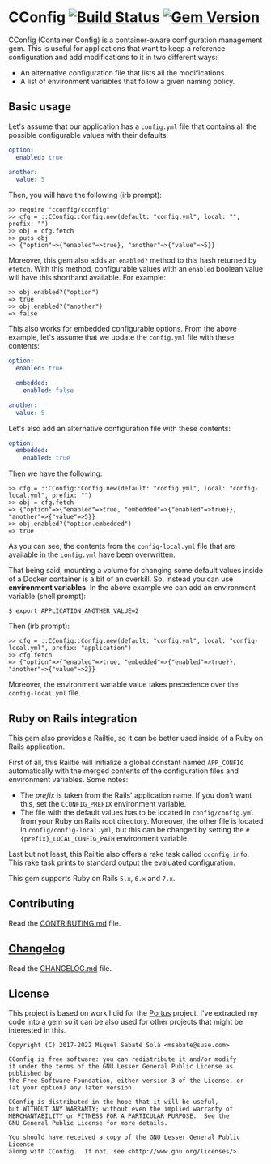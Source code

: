 # CConfig [![Build Status](https://travis-ci.org/mssola/cconfig.svg?branch=master)](https://travis-ci.org/mssola/cconfig) [![Gem Version](https://badge.fury.io/rb/cconfig.svg)](https://badge.fury.io/rb/cconfig)

CConfig (Container Config) is a container-aware configuration management
gem. This is useful for applications that want to keep a reference configuration
and add modifications to it in two different ways:

- An alternative configuration file that lists all the modifications.
- A list of environment variables that follow a given naming policy.

## Basic usage

Let's assume that our application has a `config.yml` file that contains all the
possible configurable values with their defaults:

```yaml
option:
  enabled: true

another:
  value: 5
```

Then, you will have the following (irb prompt):

```
>> require "cconfig/cconfig"
>> cfg = ::CConfig::Config.new(default: "config.yml", local: "", prefix: "")
>> obj = cfg.fetch
>> puts obj
=> {"option"=>{"enabled"=>true}, "another"=>{"value"=>5}}
```

Moreover, this gem also adds an `enabled?` method to this hash returned by
`#fetch`. With this method, configurable values with an `enabled` boolean value
will have this shorthand available. For example:

```
>> obj.enabled?("option")
=> true
>> obj.enabled?("another")
=> false
```

This also works for embedded configurable options. From the above example, let's
assume that we update the `config.yml` file with these contents:

```yaml
option:
  enabled: true

  embedded:
    enabled: false

another:
  value: 5
```

Let's also add an alternative configuration file with these contents:

```yaml
option:
  embedded:
    enabled: true
```

Then we have the following:

```
>> cfg = ::CConfig::Config.new(default: "config.yml", local: "config-local.yml", prefix: "")
>> obj = cfg.fetch
=> {"option"=>{"enabled"=>true, "embedded"=>{"enabled"=>true}}, "another"=>{"value"=>5}}
>> obj.enabled?("option.embedded")
=> true
```

As you can see, the contents from the `config-local.yml` file that are available
in the `config.yml` have been overwritten.

That being said, mounting a volume for changing some default values inside of a
Docker container is a bit of an overkill. So, instead you can use **environment
variables**. In the above example we can add an environment variable (shell prompt):

```
$ export APPLICATION_ANOTHER_VALUE=2
```

Then (irb prompt):

```
>> cfg = ::CConfig::Config.new(default: "config.yml", local: "config-local.yml", prefix: "application")
>> cfg.fetch
=> {"option"=>{"enabled"=>true, "embedded"=>{"enabled"=>true}}, "another"=>{"value"=>2}}
```

Moreover, the environment variable value takes precedence over the
`config-local.yml` file.

## Ruby on Rails integration

This gem also provides a Railtie, so it can be better used inside of a Ruby on
Rails application.

First of all, this Railtie will initialize a global constant named `APP_CONFIG`
automatically with the merged contents of the configuration files and
environment variables. Some notes:

- The *prefix* is taken from the Rails' application name. If you don't want
  this, set the `CCONFIG_PREFIX` environment variable.
- The file with the default values has to be located in `config/config.yml` from
  your Ruby on Rails root directory. Moreover, the other file is located in
  `config/config-local.yml`, but this can be changed by setting the
  `#{prefix}_LOCAL_CONFIG_PATH` environment variable.

Last but not least, this Railtie also offers a rake task called
`cconfig:info`. This rake task prints to standard output the evaluated
configuration.

This gem supports Ruby on Rails `5.x`, `6.x` and `7.x`.

## Contributing

Read the [CONTRIBUTING.md](./CONTRIBUTING.md) file.

## [Changelog](https://pbs.twimg.com/media/DJDYCcLXcAA_eIo?format=jpg&name=small)

Read the [CHANGELOG.md](./CHANGELOG.md) file.

## License

This project is based on work I did for the
[Portus](https://github.com/SUSE/Portus) project. I've extracted my code into a
gem so it can be also used for other projects that might be interested in this.

```
Copyright (C) 2017-2022 Miquel Sabaté Solà <msabate@suse.com>

CConfig is free software: you can redistribute it and/or modify
it under the terms of the GNU Lesser General Public License as published by
the Free Software Foundation, either version 3 of the License, or
(at your option) any later version.

CConfig is distributed in the hope that it will be useful,
but WITHOUT ANY WARRANTY; without even the implied warranty of
MERCHANTABILITY or FITNESS FOR A PARTICULAR PURPOSE.  See the
GNU General Public License for more details.

You should have received a copy of the GNU Lesser General Public License
along with CConfig.  If not, see <http://www.gnu.org/licenses/>.
```
